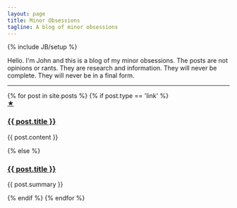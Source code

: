 ```yaml
---
layout: page
title: Minor Obsessions
tagline: A blog of minor obsessions
---
```

{% include JB/setup %}

Hello. I'm John and this is a blog of my minor obsessions. The posts are not opinions or rants. They are research and information. They will never be complete. They will never be in a final form.

<hr />

<div class="listing">
{% for post in site.posts %}
  {% if post.type == 'link' %}
    <div class="post other link">
      <a class="icon" href="{{ post.url }}" title="This is an external link.">★</a>
      <h3><a href="{{ post.link }}">{{ post.title }}</a></h3>
      <p>{{ post.content }}</p>
    </div>
  {% else %}
    <div class="post">
      <h3><a href="{{ post.url }}">{{ post.title }}</a></h3>
      <p class="post-summary">{{ post.summary }}</p>
    </div>
  {% endif %}
{% endfor %}
</div>
